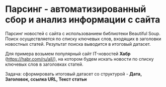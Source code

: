 # Парсинг - автоматизированный сбор и анализ информации с сайта
Парсинг новостей с сайта с использованием библиотеки Beautiful Soup. Поиск осуществляется по списку ключевых слов, входящих в заголовки новостных статей. Результат поиска выводится в итоговый датасет.

Для примера возьмем популярный сайт IT-новостей **Хабр** (https://habr.com/ru/all/), на котором будем искать новости по списку ключевых слов в заголовках статей.

Задача: сформировать итоговый датасет со структурой - **Дата, Заголовок, ссылка URL, Текст статьи**
